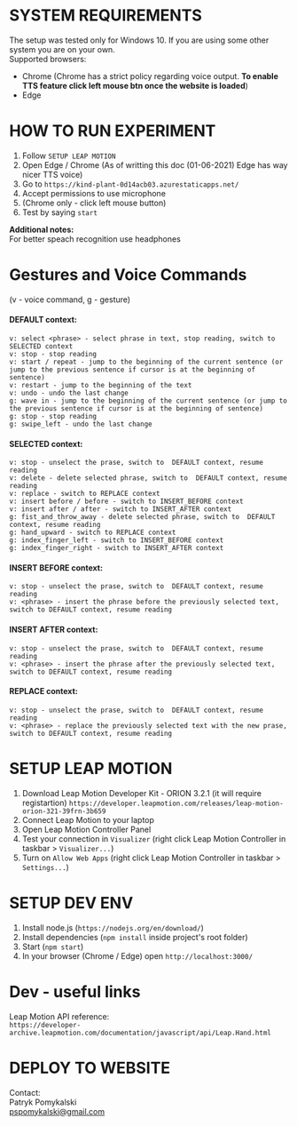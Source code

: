 # SYSTEM REQUIREMENTS
The setup was tested only for Windows 10. If you are using some other system you are on your own.  
Supported browsers:
- Chrome (Chrome has a strict policy regarding voice output. <b>To enable TTS feature click left mouse btn once the website is loaded</b>)
- Edge  

# HOW TO RUN EXPERIMENT
1. Follow `SETUP LEAP MOTION`
2. Open Edge / Chrome (As of writting this doc (01-06-2021) Edge has way nicer TTS voice)
3. Go to `https://kind-plant-0d14acb03.azurestaticapps.net/`  
4. Accept permissions to use microphone
5. (Chrome only - click left mouse button)
6. Test by saying `start`  

**Additional notes:**  
For better speach recognition use headphones

# Gestures and Voice Commands
(v - voice command, g - gesture)  
#### DEFAULT context:
    v: select <phrase> - select phrase in text, stop reading, switch to SELECTED context
    v: stop - stop reading
    v: start / repeat - jump to the beginning of the current sentence (or jump to the previous sentence if cursor is at the beginning of sentence)
    v: restart - jump to the beginning of the text
    v: undo - undo the last change
    g: wave in - jump to the beginning of the current sentence (or jump to the previous sentence if cursor is at the beginning of sentence)
    g: stop - stop reading
    g: swipe_left - undo the last change

#### SELECTED context:
    v: stop - unselect the prase, switch to  DEFAULT context, resume reading
    v: delete - delete selected phrase, switch to  DEFAULT context, resume reading
    v: replace - switch to REPLACE context
    v: insert before / before - switch to INSERT_BEFORE context
    v: insert after / after - switch to INSERT_AFTER context
    g: fist_and_throw_away - delete selected phrase, switch to  DEFAULT   context, resume reading
    g: hand_upward - switch to REPLACE context
    g: index_finger_left - switch to INSERT_BEFORE context
    g: index_finger_right - switch to INSERT_AFTER context

#### INSERT BEFORE context:
    v: stop - unselect the prase, switch to  DEFAULT context, resume reading
    v: <phrase> - insert the phrase before the previously selected text, switch to DEFAULT context, resume reading

#### INSERT AFTER context:
    v: stop - unselect the prase, switch to  DEFAULT context, resume reading
    v: <phrase> - insert the phrase after the previously selected text, switch to DEFAULT context, resume reading

#### REPLACE context:
    v: stop - unselect the prase, switch to  DEFAULT context, resume reading
    v: <phrase> - replace the previously selected text with the new prase, switch to DEFAULT context, resume reading

# SETUP LEAP MOTION
1. Download Leap Motion Developer Kit - ORION 3.2.1 (it will require registartion)
`https://developer.leapmotion.com/releases/leap-motion-orion-321-39frn-3b659`
2. Connect Leap Motion to your laptop
3. Open Leap Motion Controller Panel
4. Test your connection in `Visualizer` (right click Leap Motion Controller in taskbar > `Visualizer...`)
5. Turn on `Allow Web Apps` (right click Leap Motion Controller in taskbar > `Settings...`)

# SETUP DEV ENV
1. Install node.js (`https://nodejs.org/en/download/`)
2. Install dependencies (`npm install` inside project's root folder)
3. Start (`npm start`)
4. In your browser (Chrome / Edge) open `http://localhost:3000/`

# Dev - useful links
Leap Motion API reference:   
`https://developer-archive.leapmotion.com/documentation/javascript/api/Leap.Hand.html`


# DEPLOY TO WEBSITE
Contact:  
Patryk Pomykalski  
pspomykalski@gmail.com